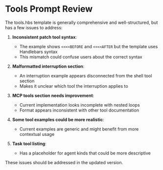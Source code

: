 # Tools Prompt Review

The tools.hbs template is generally comprehensive and well-structured, but has a few issues to address:

1. **Inconsistent patch tool syntax**:
   - The example shows `<<<<BEFORE` and `<<<<AFTER` but the template uses Handlebars syntax
   - This mismatch could confuse users about the correct syntax

2. **Malformatted interruption section**:
   - An interruption example appears disconnected from the shell tool section
   - Makes it unclear which tool the interruption applies to

3. **MCP tools section needs improvement**:
   - Current implementation looks incomplete with nested loops
   - Format appears inconsistent with other tool documentation

4. **Some tool examples could be more realistic**:
   - Current examples are generic and might benefit from more contextual usage

5. **Task tool listing**:
   - Has a placeholder for agent kinds that could be more descriptive

These issues should be addressed in the updated version.